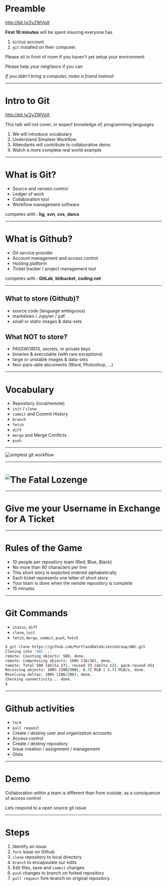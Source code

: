 <!-- $theme: gaia -->

# Preamble
http://bit.ly/2yZWVpX

**First 10 minutes** will be spent insuring everyone has
1. `Github` account
2. `git` installed on their computer.

Please sit in front of room if you haven't yet setup your environment

Please help your neighbors if you can

_If you didn't bring a computer, make a friend instead_

---
# Intro to Git

http://bit.ly/2yZWVpX

This talk will not cover, or expect knowledge of, programming languages

1. We will introduce vocabulary
2. Understand Simplest Workflow
3. Attendants will contribute to collaborative demo
4. Watch a more complete real world example

---
# What is Git?
- Source and version control
- Ledger of work
- Collaboration tool
- Workflow management software

competes with : **hg**, **svn**, **cvs**, **darcs**

---
# What is Github?
- Git service provider
- Account management and access control
- Hosting platform
- Ticket tracker / project management tool

competes with : **GitLab**, **bitbucket**, **coding.net**

---
## What to store (Github)?
- source code (language ambiguous)
- markdown / Jupyter / pdf
- small or static images & data-sets

## What NOT to store?
- PASSWORDS, secrets, or private keys
- binaries & executable (with rare exceptions)
- large or unstable images & data-sets
- Non-pars-able documents (Word, Photoshop, ...)

---
# Vocabulary
- Repository (local/remote)
- `init` / `clone`
- `commit` and Commit History
- `branch`
- `fetch`
- `diff`
- `merge` and Merge Conflicts
- `push`

---
 
![simplest git workflow](./git.png)

---
# ![The Fatal Lozenge](./lozenge.png)

---
# Give me your Username in Exchange for A Ticket

---
# Rules of the Game
- 10 people per repository team {Red, Blue, Black}
- No more than 80 characters per line
- This short story is expected ordered alphabetically
- Each ticket represents one letter of short story
- Your team is done when the remote repository is complete
- 15 minutes

---
# Git Commands
- `status`, `diff`
- `clone`, `init`
- `fetch`, `merge`, `commit`, `push`, `fetch`

```bash
$ git clone https://github.com/PortlandDataScienceGroup/ABC.git
Cloning into 'ABC'...
remote: Counting objects: 500, done.
remote: Compressing objects: 100% (36/36), done.
remote: Total 500 (delta 27), reused 33 (delta 12), pack-reused 451
Receiving objects: 100% (500/500), 6.72 MiB | 1.71 MiB/s, done.
Resolving deltas: 100% (286/286), done.
Checking connectivity... done.
$
```

---
# Github activities
- `fork`
- `pull request`
- Create / destroy user and organization accounts
- Access control
- Create / destroy repository
- Issue creation / assignment / management
- Gists

---
# Demo
Collaboration within a team is different than from outside, as a consiquence of access control

Lets respond to a open source git issue

---
# Steps
1. Identify an issue
2. `fork` issue on Github
3. `clone` repository to local directory
4. `branch` to encapsulate our edits
5. Edit files, save and `commit` changes
6. `push` changes to branch on forked repository
7. `pull request` fork-branch on original repository
